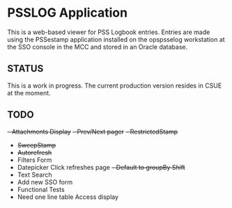 # PSSLOG Application
This is a web-based viewer for PSS Logbook entries.  Entries are made using the PSSestamp application installed on
the opspsselog workstation at the SSO console in the MCC and stored in an Oracle database.

## STATUS
This is a work in progress.  The current production version resides in CSUE at the moment.

## TODO
 ~~- Attachments Display~~
 ~~- Prev/Next pager~~
 ~~- RestrictedStamp~~
 - ~~SweepStamp~~
 - ~~Autorefresh~~
 - Filters Form
 - Datepicker Click refreshes page
 ~~- Default to groupBy Shift~~
 - Text Search 
 - Add new SSO form
 - Functional Tests
 - Need one line table Access display
